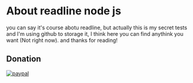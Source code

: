 ﻿# About readline node js

you can say it's course abotu readline, but actually this is my secret tests and I'm using github to storage it, I think here you can find anythink you want (Not right now). and thanks for reading!





## Donation
[![paypal](https://img.shields.io/badge/Donate-PayPal-green.svg)](https://www.paypal.com/donate/?hosted_button_id=K643AVX5KGL3W)
